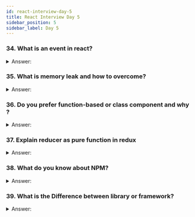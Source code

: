 ```yaml
---
id: react-interview-day-5
title: React Interview Day 5
sidebar_position: 5
sidebar_label: Day 5
---
```


### 34. What is an event in react?

<details>
    <summary>Answer:</summary>
</details>

### 35. What is memory leak and how to overcome?

<details>
    <summary>Answer:</summary>
</details>

### 36. Do you prefer function-based or class component and why ?

<details>
    <summary>Answer:</summary>
</details>

### 37. Explain reducer as pure function in redux

<details>
    <summary>Answer:</summary>
</details>

### 38. What do you know about NPM?

<details>
    <summary>Answer:</summary>
</details>

### 39. What is the Difference between library or framework?

<details>
    <summary>Answer:</summary>

**The main differences between a library and a framework:**

| Aspect          | Library                                     | Framework                                |
|:-----------------|:---------------------------------------------|:------------------------------------------|
| Control         | You control the flow of your code.         | The framework controls the flow of your code. |
| Inversion of Control | You call the library when needed.      | The framework calls your code as needed.      |
| Flexibility     | More flexible; you choose what to use.   | Less flexible; you work within the framework's structure. |
| Dependency      | You can use multiple libraries together. | One framework can have multiple libraries and components. |
| Size            | Smaller in size and scope.               | Bigger in size and provides a comprehensive structure. |
| Learning Curve  | Usually has a shorter learning curve.   | May have a steeper learning curve.          |
| Examples        | jQuery (JavaScript library)              | Ruby on Rails (Ruby framework)             |
| Use Case        | Provides specific functionalities.     | Provides a foundation for building apps.   |


</details>